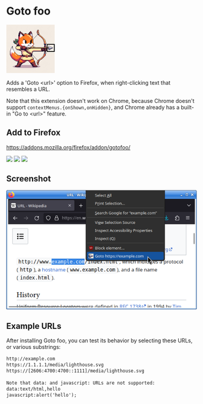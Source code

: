 # Goto foo
![](/src/icon128.png?raw=true)

Adds a 'Goto &lt;url&gt;' option to Firefox, when right-clicking text that resembles a URL.

Note that this extension doesn't work on Chrome, because Chrome doesn't support `contextMenus.{onShown,onHidden}`, and Chrome already has a built-in "Go to &lt;url&gt;" feature.

## Add to Firefox
https://addons.mozilla.org/firefox/addon/gotofoo/  

<picture><img src="https://badgen.net/amo/v/gotofoo"></picture>
<picture><img src="https://badgen.net/amo/users/gotofoo"></picture>
<picture><img src="https://badgen.net/amo/rating/gotofoo"></picture>

## Screenshot
![Screenshot](/misc/screenshot_640x400.png?raw=true)

## Example URLs

After installing Goto foo, you can test its behavior by selecting these URLs, or various substrings:

```
http://example.com
https://1.1.1.1/media/lighthouse.svg
https://[2606:4700:4700::1111]/media/lighthouse.svg

Note that data: and javascript: URLs are not supported:
data:text/html,hello
javascript:alert('hello');
```
